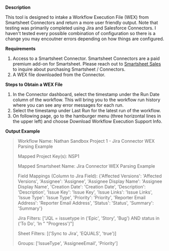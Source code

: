 **Description**

This tool is designed to intake a Workflow Execution File (WEX) from Smartsheet Connectors and return a more user friendly output. Note that testing was primarily completed using Jira and Salesforce Connectors. I haven't tested every possible combination of configuration so there is a change you may encoutner errors depending on how things are configured. 

**Requirements**

1. Access to a Smartsheet Connector. Smartsheet Connectors are a paid premium add-on for Smartsheet. Please reach out to [Smartsheet Sales](https://www.smartsheet.com/contact/sales) to inquire about purchasing Smartsheet / Connectors.
2. A WEX file downloaded from the Connector.

**Steps to Obtain a WEX File**

1. In the Connector dashboard, select the timestamp under the Run Date column of the workflow. This will bring you to the workflow run history where you can see any error messages for each run.
2. Select the timestamp under Last Run for the latest run of the workflow.
3. On following page, go to the hamburger menu (three horizontal lines in the upper left) and choose Download Workflow Execution Support Info.

**Output Example**

>Workflow Name: 
>Nathan Sandbox Project 1 - Jira Connector WEX Parsing Example
>
>Mapped Project Key(s): 
>NSP1
>
>Mapped Smartsheet Name: 
Jira Connector WEX Parsing Example
>
>Field Mappings (Column to Jira Field): 
>{'Affected Versions': 'Affected Versions',
 >'Assignee': 'Assignee',
 >'Assignee Display Name': 'Assignee Display Name',
 >'Creation Date': 'Creation Date',
 >'Description': 'Description',
 >'Issue Key': 'Issue Key',
 >'Issue Links': 'Issue Links',
 >'Issue Type': 'Issue Type',
 >'Priority': 'Priority',
 >'Reporter Email Address': 'Reporter Email Address',
 >'Status': 'Status',
 >'Summary': 'Summary'}
>
>Jira Filters: 
>["JQL = issuetype in ('Epic', 'Story', 'Bug') AND status in ('To Do', 'In "
 >"Progress')"]
>
>Sheet Filters: 
>[('Sync to Jira', 'EQUALS', 'true')]
>
>Groups: 
>['IssueType', 'AssigneeEmail', 'Priority']


